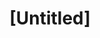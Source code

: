 ---
pid: fs345
title: "[Untitled]"
location_transcription: 
coordinates: "[-75.150433267684, 39.955576329939]"
zipcode: '19149'
gen_neighborhood: Northeast Philadelphia
neighborhood: Frankford
outside_phl: 
age: '7'
age_range: 6-13
instagram: 
image_file_name: fs_345.jpg
proposal_transcription: 
topic: History,Freedom
topic_summary: 0, 0
type: Other No Form
keywords_other: Liberty
credit: Emma
image_labels: |-
  Statechoo of Liberty
  Liberty Bell
  Emma
  7 year old
twitter: 
facebook: 
permalink: "/monuments/fs345/"
layout: item-page
---